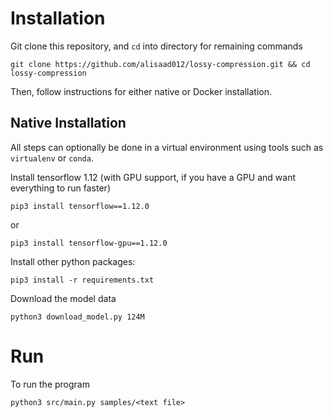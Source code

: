 # Installation

Git clone this repository, and `cd` into directory for remaining commands
```
git clone https://github.com/alisaad012/lossy-compression.git && cd lossy-compression
```

Then, follow instructions for either native or Docker installation.

## Native Installation

All steps can optionally be done in a virtual environment using tools such as `virtualenv` or `conda`.

Install tensorflow 1.12 (with GPU support, if you have a GPU and want everything to run faster)
```
pip3 install tensorflow==1.12.0
```
or
```
pip3 install tensorflow-gpu==1.12.0
```

Install other python packages:
```
pip3 install -r requirements.txt
```

Download the model data
```
python3 download_model.py 124M
```
# Run

To run the program
```
python3 src/main.py samples/<text file>
```